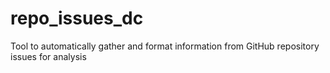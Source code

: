# repo_issues_dc
Tool to automatically gather and format information from GitHub repository issues for analysis
